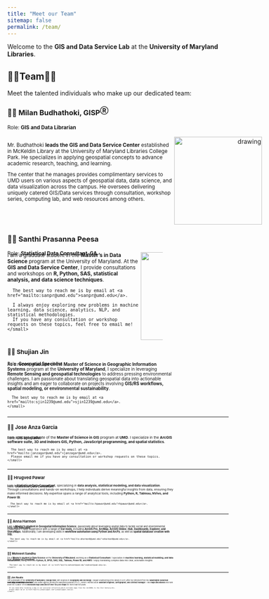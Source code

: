 ```yaml
---
title: "Meet our Team"
sitemap: false
permalink: /team/
---
```

Welcome to the **GIS and Data Service Lab** at the **University of Maryland Libraries**. 

<!-- Please feel free to visit us at {site.address} or contact us at {site.email}. -->

## 👩‍💻Team👨‍💻 

Meet the talented individuals who make up our dedicated team:

### 👨‍💻 Milan Budhathoki, GISP<sup>Ⓡ</sup>

<sub >Role: **GIS and Data Librarian**</sub >

<div style="display: flex;">
<div style="  display: inline-block;
  margin-right: -50px;
  width:75%;
  text-align: left;">

<small>

Mr. Budhathoki <b>leads the GIS and Data Service Center</b> established in McKeldin Library at the University of Maryland Libraries College Park. He specializes in applying geospatial concepts to advance academic research, teaching, and learning.

The center that he manages provides complimentary services to UMD users on various aspects of geospatial data, data science, and data visualization across the campus. He oversees delivering uniquely catered GIS/Data services through consultation, workshop series, computing lab, and web resources among others.

</small>
</div>
<div style="display: inline-block; margin-right: -300px; width:50%; text-align: right; padding:0px">
<img src="https://www.lib.umd.edu/sites/default/files/styles/optimized/public/people/mbudhathoki.png?itok=-qOwI2tI" alt="drawing" width="200"/>
</div>
<div style="clear:both;"></div>
</div>

<h3>👨‍🎓 Santhi Prasanna Peesa</h3>
<sub>Role: <b>Statistical Data Consultant-GA</b></sub>

<div style="display: flex; margin-top: -10px;">
  <div style="display: inline-block; width: 75%; text-align: left;">
    <small>
      I am a graduate student in the <b>Master’s in Data Science</b> program at the University of Maryland.  
      At the <b>GIS and Data Service Center</b>, I provide consultations and workshops on <b>R, Python, SAS, statistical analysis, and data science techniques</b>.  

      The best way to reach me is by email at <a href="mailto:sanpr@umd.edu">sanpr@umd.edu</a>.  

      I always enjoy exploring new problems in machine learning, data science, analytics, NLP, and statistical methodologies.  
      If you have any consultation or workshop requests on these topics, feel free to email me!  
    </small>
  </div>
  <div style="display: inline-block; width: 25%; text-align: right;">
    <img src="https://drive.google.com/uc?export=view&id=13Kt0T4mMQDp3d8YiDiaYSOs7uPxul4Ln" alt="Santhi Peesa" width="200"/>
  </div>
  <div style="clear:both;"></div>
</div>  


<h3>👨‍🎓 Shujian Jin</h3>
<sub>Role: <b>Geospatial Specialist</b></sub>

<div style="display: flex; margin-top: -10px;">
  <div style="display: inline-block; width: 75%; text-align: left;">
    <small>
      As a recent graduate of the <b>Master of Science in Geographic Information Systems</b> program at the <b>University of Maryland</b>,  
      I specialize in leveraging <b>Remote Sensing and geospatial technologies</b> to address pressing environmental challenges.  
      I am passionate about translating geospatial data into actionable insights and am eager to collaborate on projects  
      involving <b>GIS/RS workflows, spatial modeling, or environmental sustainability</b>.  

      The best way to reach me is by email at <a href="mailto:sjin1239@umd.edu">sjin1239@umd.edu</a>.  
    </small>
  </div>
  <div style="display: inline-block; width: 25%; text-align: right;"></div>
  <div style="clear:both;"></div>
</div>  

<hr>

<h3>👨‍🎓 Jose Anza Garcia</h3>
<sub>Role: <b>GIS Specialist</b></sub>

<div style="display: flex; margin-top: -10px;">
  <div style="display: inline-block; width: 75%; text-align: left;">
    <small>
      I am a recent graduate of the <b>Master of Science in GIS</b> program at <b>UMD</b>.  
      I specialize in the <b>ArcGIS software suite, 3D and indoors GIS, Python, JavaScript programming, and spatial statistics</b>.  

      The best way to reach me is by email at <a href="mailto:janzagar@umd.edu">janzagar@umd.edu</a>.  
      Please email me if you have any consultation or workshop requests on these topics.  
    </small>
  </div>
  <div style="display: inline-block; width: 25%; text-align: right;"></div>
  <div style="clear:both;"></div>
</div>  

<hr>

<h3>👨‍🎓 Hrugved Pawar</h3>
<sub>Role: <b>Statistical Data Consultant</b></sub>

<div style="display: flex; margin-top: -10px;">
  <div style="display: inline-block; width: 75%; text-align: left;">
    <small>
      I am a <b>Statistical Data Consultant</b>, specializing in <b>data analysis, statistical modeling, and data visualization</b>.  
      Through consultations and hands-on workshops, I help individuals derive meaningful insights from data, ensuring  
      they make informed decisions. My expertise spans a range of analytical tools, including <b>Python, R, Tableau, NVivo, and Power BI</b>.  

      The best way to reach me is by email at <a href="mailto:hpawar@umd.edu">hpawar@umd.edu</a>.  
    </small>
  </div>
  <div style="display: inline-block; width: 25%; text-align: right;"></div>
  <div style="clear:both;"></div>
</div>  

<hr>

<h3>👩‍🎓 Anna Harmon</h3>
<sub>Role: <b>GIS Specialist</b></sub>

<div style="display: flex; margin-top: -10px;">
  <div style="display: inline-block; width: 75%; text-align: left;">
    <small>
      I am a <b>Master’s student in Geospatial Information Science</b>, passionate about leveraging spatial data  
      to tackle social and environmental challenges.  
      I have experience with a range of <b>Esri tools</b>, including <b>ArcGIS Pro, ArcMap, ArcGIS Online, Hub, Dashboards, Explorer, and StoryMaps</b>.  
      Additionally, I am developing skills in <b>workflow automation using Python and ArcPy</b>, as well as <b>spatial database creation with SQL</b>.  

      The best way to reach me is by email at <a href="mailto:aharmon8@umd.edu">aharmon8@umd.edu</a>.  
    </small>
  </div>
  <div style="display: inline-block; width: 25%; text-align: right;"></div>
  <div style="clear:both;"></div>
</div>  

<hr>

<h3>👨‍🎓 Mohneet Sandhu</h3>
<sub>Role: <b>Statistical Consultant</b></sub>

<div style="display: flex; margin-top: -10px;">
  <div style="display: inline-block; width: 75%; text-align: left;">
    <small>
      I’m a <b>Master’s student in Data Science</b> at the <b>University of Maryland</b>, working as a <b>Statistical Consultant</b>.  
      I specialize in <b>machine learning, statistical modeling, and data visualization</b>, using tools like <b>Python, R, SPSS, SAS, SQL, Tableau, Power BI, and AWS</b>.  
      I enjoy translating complex data into clear, actionable insights.  

      The best way to reach me is by email at <a href="mailto:mohneet@umd.edu">mohneet@umd.edu</a>.  
    </small>
  </div>
  <div style="display: inline-block; width: 25%; text-align: right;"></div>
  <div style="clear:both;"></div>
</div>  

<hr>

<h3>👨‍💻 Jim Nealis</h3>
<sub>Role: <b>Map Collection Volunteer</b></sub>

<div style="display: flex; margin-top: -10px;">
  <div style="display: inline-block; width: 75%; text-align: left;">
    <small>
      I am a graduate of the <b>University of Maryland, College Park</b>, with degrees in <b>Geography and Sociology</b>.  
      I began volunteering at the library in 2011, after my retirement from the <b>Washington Suburban Sanitary Commission</b>  
      (the water and sewer agency serving the Maryland suburbs of D.C.), where I worked as an <b>assistant engineer, cartographer, and contract manager</b>.  
      I like <b>maps and atlases</b> and have been the ‘curator’ of the <b>McKeldin map collection of over 100,000 maps</b> for more than ten years.  

      If you need help locating a map in our procured collection—which includes maps from the <b>1800s to the 21st Century</b>—  
      please email me at <a href="mailto:jenealis@aol.com">jenealis@aol.com</a>.  
    </small>
  </div>
  <div style="display: inline-block; width: 25%; text-align: right;"></div>
  <div style="clear:both;"></div>
</div>
